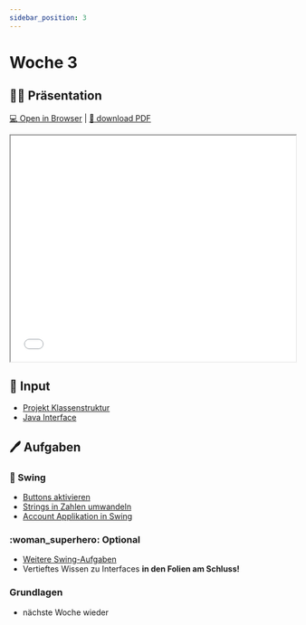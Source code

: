 ```yaml
---
sidebar_position: 3
---
```


# Woche 3

## :man_teacher: Präsentation

[:computer: Open in Browser](pathname:///slides/woche-3) |
[:floppy_disk: download PDF](pathname:///slides/woche-3.pdf)

<iframe src="/bbzbl-modul-404/slides/woche-3" width="100%" height="400px"></iframe>

## :brain: Input

- [Projekt Klassenstruktur](../konzepte/uml.md#abhängigkeiten)
- [Java Interface](../konzepte/actionlistener.md)

## :pen: Aufgaben

<div class="grid"><div>

### :nail_care: Swing

- [Buttons aktivieren](../aufgaben-swing/buttons-aktivieren.md)
- [Strings in Zahlen umwandeln](../aufgaben-swing/strings-nach-int-umwandeln.md)
- [Account Applikation in Swing](../aufgaben-swing/account-application.md)

### :woman_superhero: Optional

- [Weitere Swing-Aufgaben](../aufgaben-swing/zusatz.md)
- Vertieftes Wissen zu Interfaces **in den Folien am Schluss!**

</div><div>

### Grundlagen

- nächste Woche wieder

</div></div>
